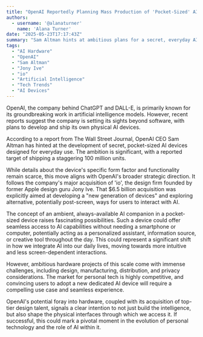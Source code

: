 ```yaml
---
title: "OpenAI Reportedly Planning Mass Production of 'Pocket-Sized' AI Devices"
authors:
  - username: '@alanaturner'
    name: 'Alana Turner'
date: "2025-05-23T17:17:43Z"
summary: "Sam Altman hints at ambitious plans for a secret, everyday AI device, reportedly targeting 100 million units, signaling OpenAI's push into the hardware space and a potential shift in how we interact with artificial intelligence."
tags:
  - "AI Hardware"
  - "OpenAI"
  - "Sam Altman"
  - "Jony Ive"
  - "io"
  - "Artificial Intelligence"
  - "Tech Trends"
  - "AI Devices"
---
```


OpenAI, the company behind ChatGPT and DALL-E, is primarily known for its groundbreaking work in artificial intelligence models. However, recent reports suggest the company is setting its sights beyond software, with plans to develop and ship its own physical AI devices.

According to a report from The Wall Street Journal, OpenAI CEO Sam Altman has hinted at the development of secret, pocket-sized AI devices designed for everyday use. The ambition is significant, with a reported target of shipping a staggering 100 million units.

While details about the device's specific form factor and functionality remain scarce, this move aligns with OpenAI's broader strategic direction. It follows the company's major acquisition of 'io', the design firm founded by former Apple design guru Jony Ive. That $6.5 billion acquisition was explicitly aimed at developing a "new generation of devices" and exploring alternative, potentially post-screen, ways for users to interact with AI.

The concept of an ambient, always-available AI companion in a pocket-sized device raises fascinating possibilities. Such a device could offer seamless access to AI capabilities without needing a smartphone or computer, potentially acting as a personalized assistant, information source, or creative tool throughout the day. This could represent a significant shift in how we integrate AI into our daily lives, moving towards more intuitive and less screen-dependent interactions.

However, ambitious hardware projects of this scale come with immense challenges, including design, manufacturing, distribution, and privacy considerations. The market for personal tech is highly competitive, and convincing users to adopt a new dedicated AI device will require a compelling use case and seamless experience.

OpenAI's potential foray into hardware, coupled with its acquisition of top-tier design talent, signals a clear intention to not just build the intelligence, but also shape the physical interfaces through which we access it. If successful, this could mark a pivotal moment in the evolution of personal technology and the role of AI within it.
